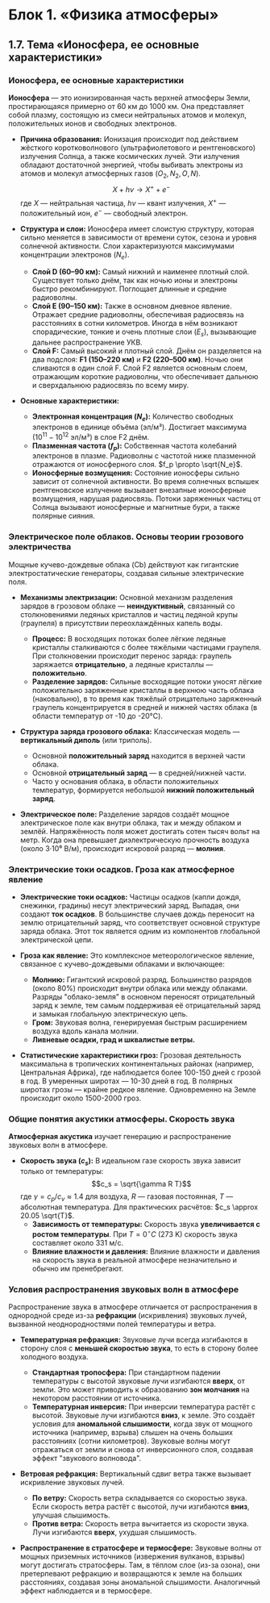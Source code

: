 # Блок 1. «Физика атмосферы»

## 1.7. Тема «Ионосфера, ее основные характеристики»

### **Ионосфера, ее основные характеристики**

**Ионосфера** — это ионизированная часть верхней атмосферы Земли, простирающаяся примерно от 60 км до 1000 км. Она представляет собой плазму, состоящую из смеси нейтральных атомов и молекул, положительных ионов и свободных электронов.

* **Причина образования:** Ионизация происходит под действием жёсткого коротковолнового (ультрафиолетового и рентгеновского) излучения Солнца, а также космических лучей. Эти излучения обладают достаточной энергией, чтобы выбивать электроны из атомов и молекул атмосферных газов ($O_2, N_2, O, N$).
  $$X + h\nu \rightarrow X^+ + e^-$$
  где $X$ — нейтральная частица, $h\nu$ — квант излучения, $X^+$ — положительный ион, $e^-$ — свободный электрон.

* **Структура и слои:** Ионосфера имеет слоистую структуру, которая сильно меняется в зависимости от времени суток, сезона и уровня солнечной активности. Слои характеризуются максимумами концентрации электронов ($N_e$).
  * **Слой D (60–90 км):** Самый нижний и наименее плотный слой. Существует только днём, так как ночью ионы и электроны быстро рекомбинируют. Поглощает длинные и средние радиоволны.
  * **Слой E (90–150 км):** Также в основном дневное явление. Отражает средние радиоволны, обеспечивая радиосвязь на расстояниях в сотни километров. Иногда в нём возникают спорадические, тонкие и очень плотные слои ($E_s$), вызывающие дальнее распространение УКВ.
  * **Слой F:** Самый высокий и плотный слой. Днём он разделяется на два подслоя: **F1 (150–220 км)** и **F2 (220–500 км)**. Ночью они сливаются в один слой F. Слой F2 является основным слоем, отражающим короткие радиоволны, что обеспечивает дальнюю и сверхдальнюю радиосвязь по всему миру.

* **Основные характеристики:**
  * **Электронная концентрация ($N_e$):** Количество свободных электронов в единице объёма (эл/м³). Достигает максимума ($10^{11}-10^{12}$ эл/м³) в слое F2 днём.
  * **Плазменная частота ($f_p$):** Собственная частота колебаний электронов в плазме. Радиоволны с частотой ниже плазменной отражаются от ионосферного слоя. $f_p \propto \sqrt{N_e}$.
  * **Ионосферные возмущения:** Состояние ионосферы сильно зависит от солнечной активности. Во время солнечных вспышек рентгеновское излучение вызывает внезапные ионосферные возмущения, нарушая радиосвязь. Потоки заряженных частиц от Солнца вызывают ионосферные и магнитные бури, а также полярные сияния.

### **Электрическое поле облаков. Основы теории грозового электричества**

Мощные кучево-дождевые облака (Cb) действуют как гигантские электростатические генераторы, создавая сильные электрические поля.

* **Механизмы электризации:** Основной механизм разделения зарядов в грозовом облаке — **неиндуктивный**, связанный со столкновениями ледяных кристаллов и частиц ледяной крупы (граупеля) в присутствии переохлаждённых капель воды.
  * **Процесс:** В восходящих потоках более лёгкие ледяные кристаллы сталкиваются с более тяжёлыми частицами граупеля. При столкновении происходит перенос заряда: граупель заряжается **отрицательно**, а ледяные кристаллы — **положительно**.
  * **Разделение зарядов:** Сильные восходящие потоки уносят лёгкие положительно заряженные кристаллы в верхнюю часть облака (наковальню), в то время как тяжёлый отрицательно заряженный граупель концентрируется в средней и нижней частях облака (в области температур от -10 до -20°C).

* **Структура заряда грозового облака:** Классическая модель — **вертикальный диполь** (или триполь).
  * Основной **положительный заряд** находится в верхней части облака.
  * Основной **отрицательный заряд** — в средней/нижней части.
  * Часто у основания облака, в области положительных температур, формируется небольшой **нижний положительный заряд**.

* **Электрическое поле:** Разделение зарядов создаёт мощное электрическое поле как внутри облака, так и между облаком и землёй. Напряжённость поля может достигать сотен тысяч вольт на метр. Когда она превышает диэлектрическую прочность воздуха (около 3·10⁶ В/м), происходит искровой разряд — **молния**.

### **Электрические токи осадков. Гроза как атмосферное явление**

* **Электрические токи осадков:** Частицы осадков (капли дождя, снежинки, градины) несут электрический заряд. Выпадая, они создают **ток осадков**. В большинстве случаев дождь переносит на землю отрицательный заряд, что соответствует основной структуре заряда облака. Этот ток является одним из компонентов глобальной электрической цепи.

* **Гроза как явление:** Это комплексное метеорологическое явление, связанное с кучево-дождевыми облаками и включающее:
  * **Молнию:** Гигантский искровой разряд. Большинство разрядов (около 80%) происходит внутри облака или между облаками. Разряды "облако-земля" в основном переносят отрицательный заряд к земле, тем самым поддерживая её отрицательный заряд и замыкая глобальную электрическую цепь.
  * **Гром:** Звуковая волна, генерируемая быстрым расширением воздуха вдоль канала молнии.
  * **Ливневые осадки, град и шквалистые ветры.**

* **Статистические характеристики гроз:** Грозовая деятельность максимальна в тропических континентальных районах (например, Центральная Африка), где наблюдается более 100-150 дней с грозой в год. В умеренных широтах — 10-30 дней в год. В полярных широтах грозы — крайне редкое явление. Одновременно на Земле происходит около 1500-2000 гроз.

### **Общие понятия акустики атмосферы. Скорость звука**

**Атмосферная акустика** изучает генерацию и распространение звуковых волн в атмосфере.

* **Скорость звука ($c_s$):** В идеальном газе скорость звука зависит только от температуры:
    $$c_s = \sqrt{\gamma R T}$$
    где $\gamma = c_p/c_v \approx 1.4$ для воздуха, $R$ — газовая постоянная, $T$ — абсолютная температура. Для практических расчётов: $c_s \approx 20.05 \sqrt{T}$.
  * **Зависимость от температуры:** Скорость звука **увеличивается с ростом температуры**. При $T=0^\circ C$ (273 K) скорость звука составляет около 331 м/с.
  * **Влияние влажности и давления:** Влияние влажности и давления на скорость звука в реальной атмосфере незначительно и обычно им пренебрегают.

### **Условия распространения звуковых волн в атмосфере**

Распространение звука в атмосфере отличается от распространения в однородной среде из-за **рефракции** (искривления) звуковых лучей, вызванной неоднородностями полей температуры и ветра.

* **Температурная рефракция:** Звуковые лучи всегда изгибаются в сторону слоя с **меньшей скоростью звука**, то есть в сторону более холодного воздуха.
  * **Стандартная тропосфера:** При стандартном падении температуры с высотой звуковые лучи изгибаются **вверх**, от земли. Это может приводить к образованию **зон молчания** на некотором расстоянии от источника.
  * **Температурная инверсия:** При инверсии температура растёт с высотой. Звуковые лучи изгибаются **вниз**, к земле. Это создаёт условия для **аномальной слышимости**, когда звук от мощного источника (например, взрыва) слышен на очень больших расстояниях (сотни километров). Звуковые волны могут отражаться от земли и снова от инверсионного слоя, создавая эффект "звукового волновода".

* **Ветровая рефракция:** Вертикальный сдвиг ветра также вызывает искривление звуковых лучей.
  * **По ветру:** Скорость ветра складывается со скоростью звука. Если скорость ветра растёт с высотой, лучи изгибаются **вниз**, улучшая слышимость.
  * **Против ветра:** Скорость ветра вычитается из скорости звука. Лучи изгибаются **вверх**, ухудшая слышимость.

* **Распространение в стратосфере и термосфере:** Звуковые волны от мощных приземных источников (извержения вулканов, взрывы) могут достигать стратосферы. Там, в тёплом слое (из-за озона), они претерпевают рефракцию и возвращаются к земле на больших расстояниях, создавая зоны аномальной слышимости. Аналогичный эффект наблюдается и в термосфере.
